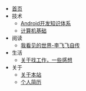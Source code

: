 <!-- _navbar.md -->
- [首页]()
- 技术
  - [Android开发知识体系](/TechArticles/AndroidDev/index.md)
  - [计算机基础](/TechArticles/Cs/index.md)
  <!-- - 软考高级系统架构设计师 -->
- 阅读
  - [我看见的世界-李飞飞自传](/ReadBooks/我看见的世界-李飞飞自传/index.md)
- 生活
  <!-- - [离职了，回顾在字节的5年](/Life/离职了，回顾在字节的5年/index.md) -->
  - [关于找工作，一些感想](/Life/关于找工作，一些感想/index.md)
- 关于
  - [关于本站](/About/about.md)
  - [个人简历](/About/showresume.md)